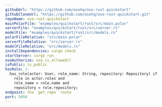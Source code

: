 ```yaml
---
githubUrl: "https://github.com/osohq/oso-rust-quickstart"
githubCloneUrl: "https://github.com/osohq/oso-rust-quickstart.git"
repoName: oso-rust-quickstart
mainPolarFile: "examples/quickstart/rust/src/main.polar"
serverFile: "examples/quickstart/rust/src/server.rs"
modelFile: "examples/quickstart/rust/src/models.rs"
polarFileRelative: "src/main.polar"
serverFileRelative: "src/server.rs"
modelFileRelative: "src/models.rs"
installDependencies: cargo check
startServer: cargo run
osoAuthorize: oso.is_allowed()
isPublic: is_public
hasRole: |-
  has_role(actor: User, role_name: String, repository: Repository) if
    role in actor.roles and
    role_name = role.name and
    repository = role.repository;
endpoint: the `get_repo` route
port: 5050
---
```

